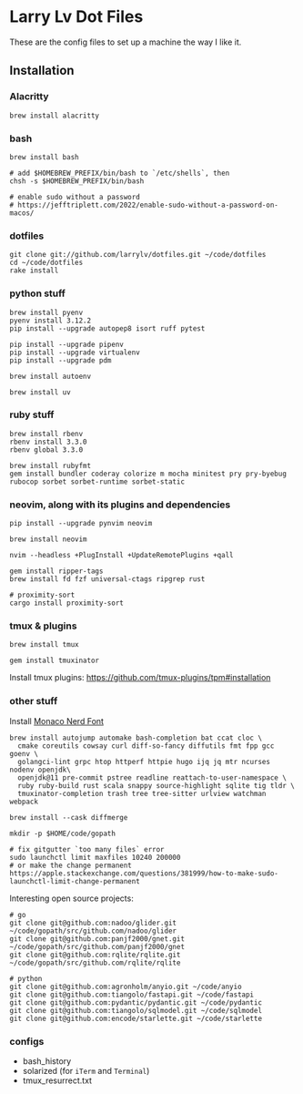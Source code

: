 # Larry Lv Dot Files

These are the config files to set up a machine the way I like it.

## Installation

### Alacritty

```
brew install alacritty
```

### bash

```
brew install bash

# add $HOMEBREW_PREFIX/bin/bash to `/etc/shells`, then
chsh -s $HOMEBREW_PREFIX/bin/bash

# enable sudo without a password
# https://jefftriplett.com/2022/enable-sudo-without-a-password-on-macos/
```

### dotfiles

```
git clone git://github.com/larrylv/dotfiles.git ~/code/dotfiles
cd ~/code/dotfiles
rake install
```

### python stuff

```
brew install pyenv
pyenv install 3.12.2
pip install --upgrade autopep8 isort ruff pytest

pip install --upgrade pipenv
pip install --upgrade virtualenv
pip install --upgrade pdm

brew install autoenv

brew install uv
```

### ruby stuff

```
brew install rbenv
rbenv install 3.3.0
rbenv global 3.3.0

brew install rubyfmt
gem install bundler coderay colorize m mocha minitest pry pry-byebug rubocop sorbet sorbet-runtime sorbet-static
```

### neovim, along with its plugins and dependencies

```
pip install --upgrade pynvim neovim

brew install neovim

nvim --headless +PlugInstall +UpdateRemotePlugins +qall

gem install ripper-tags
brew install fd fzf universal-ctags ripgrep rust

# proximity-sort
cargo install proximity-sort
```

### tmux & plugins

```
brew install tmux

gem install tmuxinator
```

Install tmux plugins: https://github.com/tmux-plugins/tpm#installation

### other stuff

Install [Monaco Nerd Font](https://github.com/larrylv/monaco-nerd-font/blob/main/Monaco%20Nerd%20Font%20Complete.otf)

```
brew install autojump automake bash-completion bat ccat cloc \
  cmake coreutils cowsay curl diff-so-fancy diffutils fmt fpp gcc goenv \
  golangci-lint grpc htop httperf httpie hugo ijq jq mtr ncurses nodenv openjdk\
  openjdk@11 pre-commit pstree readline reattach-to-user-namespace \
  ruby ruby-build rust scala snappy source-highlight sqlite tig tldr \
  tmuxinator-completion trash tree tree-sitter urlview watchman webpack

brew install --cask diffmerge

mkdir -p $HOME/code/gopath

# fix gitgutter `too many files` error
sudo launchctl limit maxfiles 10240 200000
# or make the change permanent
https://apple.stackexchange.com/questions/381999/how-to-make-sudo-launchctl-limit-change-permanent
```

Interesting open source projects:
```
# go
git clone git@github.com:nadoo/glider.git ~/code/gopath/src/github.com/nadoo/glider
git clone git@github.com:panjf2000/gnet.git ~/code/gopath/src/github.com/panjf2000/gnet
git clone git@github.com:rqlite/rqlite.git ~/code/gopath/src/github.com/rqlite/rqlite

# python
git clone git@github.com:agronholm/anyio.git ~/code/anyio
git clone git@github.com:tiangolo/fastapi.git ~/code/fastapi
git clone git@github.com:pydantic/pydantic.git ~/code/pydantic
git clone git@github.com:tiangolo/sqlmodel.git ~/code/sqlmodel
git clone git@github.com:encode/starlette.git ~/code/starlette
```

### configs

* bash_history
* solarized (for `iTerm` and `Terminal`)
* tmux_resurrect.txt
